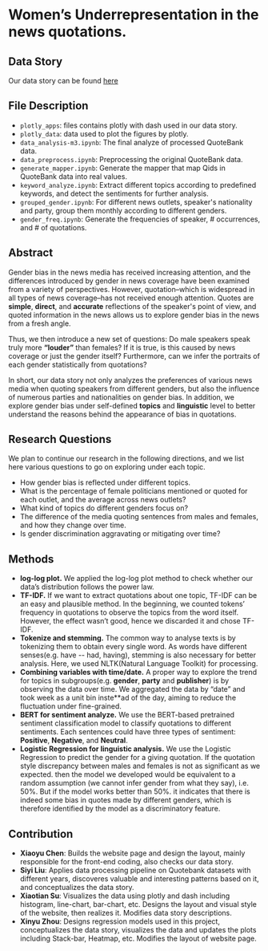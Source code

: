 # Women’s Underrepresentation in the news quotations.

## Data Story

Our data story can be found [here](https://chenxiaoyuxd.github.io/)

## File Description
+ `plotly_apps`: files contains plotly with dash used in our data story.
+ `plotly_data`: data used to plot the figures by plotly.
+ `data_analysis-m3.ipynb`: The final analyze of processed QuoteBank data.
+ `data_preprocess.ipynb`: Preprocessing the original QuoteBank data.
+ `generate_mapper.ipynb`: Generate the mapper that map Qids in QuoteBank data into real values.
+ `keyword_analyze.ipynb`: Extract different topics according to predefined keywords, and detect the sentiments for further analysis.
+ `grouped_gender.ipynb`: For different news outlets, speaker's nationality and party, group them monthly according to different genders.
+ `gender_freq.ipynb`: Generate the frequencies of speaker, # occurrences, and # of quotations.

## Abstract

Gender bias in the news media has received increasing attention, and the differences introduced by gender in news coverage have been examined from a variety of perspectives. 
However, quotation–which is widespread in all types of news coverage–has not received enough attention. 
Quotes are **simple**, **direct**, and **accurate** reflections of the speaker's point of view, and quoted information in the news allows us to explore gender bias in the news from a fresh angle.

Thus, we then introduce a new set of questions: Do male speakers speak truly more **“louder”** than females? If it is true, is this caused by news coverage or just the gender itself?
Furthermore, can we infer the portraits of each gender statistically from quotations?

In short, our data story not only analyzes the preferences of various news media when quoting speakers from different genders, but also the influence of numerous parties and nationalities on gender bias.
In addition, we explore gender bias under self-defined **topics** and **linguistic** level to better understand the reasons behind the appearance of bias in quotations.
## Research Questions

We plan to continue our research in the following directions, and we list here various questions to go on exploring under each topic.

+ How gender bias is reflected under different topics.
+ What is the percentage of female politicians mentioned or quoted for each outlet, and the average across news outlets?
+ What kind of topics do different genders focus on?
+ The difference of the media quoting sentences from males and females, and how they change over time.
+ Is gender discrimination aggravating or mitigating over time?

## Methods

- **log-log plot.** We applied the log-log plot method to check whether our data’s distribution follows the power law.
- **TF-IDF.** If we want to extract quotations about one topic, TF-IDF can be an easy and plausible method. In the beginning, we counted tokens’ frequency in quotations to observe the topics from the word itself. However, the effect wasn’t good, hence we discarded it and chose TF-IDF.
- **Tokenize and stemming.** The common way to analyse texts is by tokenizing them to obtain every single word. As words have different senses(e.g. have -- had, having), stemming is also necessary for better analysis. Here, we used NLTK(Natural Language Toolkit) for processing.
- **Combining variables with time/date.** A proper way to explore the trend for topics in subgroups(e.g. **gender**, **party** and **publisher**) is by observing the data over time. We aggregated the data by “date” and took week as a unit bin inste**ad of the day, aiming to reduce the fluctuation under fine-grained.
- **BERT for sentiment analyze.** We use the BERT-based pretrained sentiment classification model to classify quotations to different sentiments. Each sentences could have three types of sentiment: **Positive**, **Negative**, and **Neutral**.
- **Logistic Regression for linguistic analysis.** We use the Logistic Regression to predict the gender for a giving quotation. If the quotation style discrepancy between males and females is not as significant as we expected. then the model we developed would be equivalent to a random assumption (we cannot infer gender from what they say), i.e. 50%. But if the model works better than 50%. it indicates that there is indeed some bias in quotes made by different genders, which is therefore identified by the model as a discriminatory feature.

## Contribution

- **Xiaoyu Chen**: Builds the website page and design the layout, mainly responsible for the front-end coding, also checks our data story.
- **Siyi Liu**: Applies data processing pipeline on Quotebank datasets with different years, discoveres valuable and interesting patterns based on it, and conceptualizes the data story.
- **Xiaotian Su**: Visualizes the data using plotly and dash including histogram, line-chart, bar-chart, etc. Designs the layout and visual style of the website, then realizes it. Modifies data story descriptions.
- **Xinyu Zhou**: Designs regression models used in this project, conceptualizes the data story, visualizes the data and updates the plots including Stack-bar, Heatmap, etc. Modifies the layout of website page.



